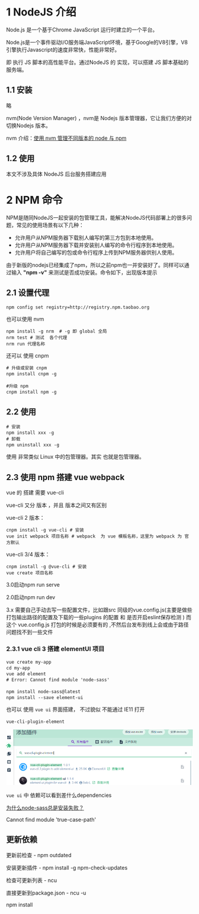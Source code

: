 # 1 NodeJS 介绍

Node.js 是一个基于Chrome JavaScript 运行时建立的一个平台。

Node.js是一个事件驱动I/O服务端JavaScript环境，基于Google的V8引擎，V8引擎执行Javascript的速度非常快，性能非常好。

即 执行 JS 脚本的高性能平台。通过NodeJS 的 实现，可以搭建 JS 脚本基础的 服务端。

## 1.1 安装 

略

nvm(Node Version Manager) ，nvm是 Nodejs 版本管理器，它让我们方便的对切换Nodejs 版本。

nvm 介绍：[使用 nvm 管理不同版本的 node 与 npm](https://www.runoob.com/w3cnote/nvm-manager-node-versions.html)

## 1.2 使用

本文不涉及具体 NodeJS 后台服务搭建应用

# 2 NPM 命令

NPM是随同NodeJS一起安装的包管理工具，能解决NodeJS代码部署上的很多问题，常见的使用场景有以下几种：

- 允许用户从NPM服务器下载别人编写的第三方包到本地使用。
- 允许用户从NPM服务器下载并安装别人编写的命令行程序到本地使用。
- 允许用户将自己编写的包或命令行程序上传到NPM服务器供别人使用。

由于新版的nodejs已经集成了npm，所以之前npm也一并安装好了。同样可以通过输入 **"npm -v"** 来测试是否成功安装。命令如下，出现版本提示

## 2.1 设置代理


```shell
npm config set registry=http://registry.npm.taobao.org
```

也可以使用 nvm

```shell
npm install -g nrm  # -g 即 global 全局
nrm test # 测试  各个代理 
nrm run 代理名称 
```

还可以 使用 cnpm

```shell
# 升级或安装 cnpm
npm install cnpm -g

#升级 npm
cnpm install npm -g
```

## 2.2 使用

```shell
# 安装
npm install xxx -g
# 卸载 
npm uninstall xxx -g 
```

使用 非常类似 Linux 中的包管理器。其实 也就是包管理器。

## 2.3 使用 npm 搭建 vue webpack

vue 的 搭建 需要 vue-cli

vue-cli 又分 版本 ，并且 版本之间又有区别

vue-cli 2 版本：

```shell
cnpm install -g vue-cli # 安装
vue init webpack 项目名称 # webpack  为 vue 模板名称，这里为 webpack 为 官方默认
```

vue-cli 3/4 版本：

```shell
cnpm install -g @vue-cli # 安装
vue create 项目名称
```

3.0启动npm run serve

2.0启动npm run dev

3.x 需要自己手动去写一些配置文件，比如跟src 同级的vue.config.js(主要是做些打包输出路径的配置及下载的一些plugins 的配置 和 是否开启eslint保存检测  ) 而这个 vue.config.js 打包的时候是必须要有的 ,不然后台发布到线上会或由于路径问题找不到一些文件

### 2.3.1 vue cli 3 搭建 elementUI 项目

```shell
vue create my-app
cd my-app
vue add element
# Error: Cannot find module 'node-sass'

npm install node-sass@latest
npm install --save element-ui
```

也可以 使用 `vue ui`  界面搭建， 不过貌似 不能通过 IE11 打开

`vue-cli-plugin-element`

![image-20200310225459815](./assets/image-20200310225459815.png)

`vue ui` 中 依赖可以看到差什么dependencies 

[为什么node-sass总是安装失败？](https://segmentfault.com/a/1190000020993365)

Cannot find module 'true-case-path'

## 更新依赖

更新前检查 - npm outdated

安装更新插件 - npm install -g npm-check-updates

检查可更新列表 - ncu

直接更新到package.json - ncu -u

npm install